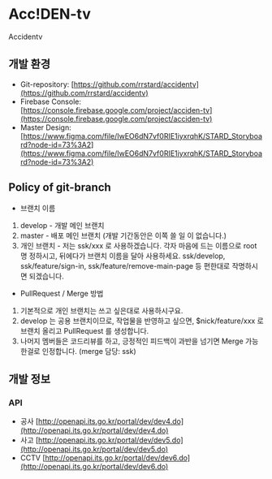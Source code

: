 # Acc!DEN-tv

Accidentv

## 개발 환경
- Git-repository: [https://github.com/rrstard/accidentv](https://github.com/rrstard/accidentv)
- Firebase Console: [https://console.firebase.google.com/project/acciden-tv](https://console.firebase.google.com/project/acciden-tv)
- Master Design: [https://www.figma.com/file/IwEO6dN7vf0RIE1iyxrqhK/STARD_Storyboard?node-id=73%3A2](https://www.figma.com/file/IwEO6dN7vf0RIE1iyxrqhK/STARD_Storyboard?node-id=73%3A2)

## Policy of git-branch 
- 브랜치 이름
1. develop - 개발 메인 브랜치
1. master - 배포 메인 브랜치 (개발 기간동안은 이쪽 쓸 일 이 없습니다.)
1. 개인 브랜치 - 저는 ssk/xxx 로 사용하겠습니다. 각자 마음에 드는 이름으로 root 명 정하시고, 뒤에다가 브랜치 이름을 달아 사용하세요.
ssk/develop, ssk/feature/sign-in, ssk/feature/remove-main-page 등 편한대로 작명하시면 되겠습니다.

- PullRequest / Merge 방법
1. 기본적으로 개인 브랜치는 쓰고 싶은대로 사용하시구요.
1. develop 는 공용 브랜치이므로, 작업물을 반영하고 싶으면, $nick/feature/xxx 로 브랜치 올리고 PullRequest 를 생성합니다.
1. 나머지 멤버들은 코드리뷰를 하고, 긍정적인 피드백이 과반을 넘기면 Merge 가능한걸로 인정합니다. (merge 담당: ssk)

## 개발 정보
### API
- 공사 [http://openapi.its.go.kr/portal/dev/dev4.do](http://openapi.its.go.kr/portal/dev/dev4.do)
- 사고 [http://openapi.its.go.kr/portal/dev/dev5.do](http://openapi.its.go.kr/portal/dev/dev5.do)
- CCTV [http://openapi.its.go.kr/portal/dev/dev6.do](http://openapi.its.go.kr/portal/dev/dev6.do)
